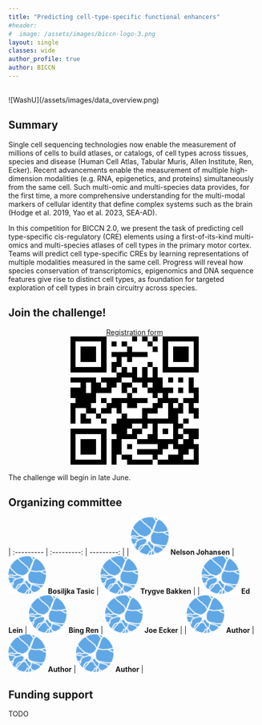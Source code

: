 ```yaml
---
title: "Predicting cell-type-specific functional enhancers"
#header:
#  image: /assets/images/biccn-logo-3.png
layout: single
classes: wide
author_profile: true
author: BICCN
---
```


<br>
![WashU](/assets/images/data_overview.png)

## Summary

Single cell sequencing technologies now enable the measurement of millions of cells to build atlases, or catalogs, of cell types across tissues, species and disease (Human Cell Atlas, Tabular Muris, Allen Institute, Ren, Ecker). Recent advancements enable the measurement of multiple high-dimension modalities (e.g. RNA, epigenetics, and proteins) simultaneously from the same cell. Such multi-omic and multi-species data provides, for the first time, a more comprehensive understanding for the multi-modal markers of cellular identity that define complex systems such as the brain (Hodge et al. 2019, Yao et al. 2023, SEA-AD). 

In this competition for BICCN 2.0, we present the task of predicting cell type-specific cis-regulatory (CRE) elements using a first-of-its-kind multi-omics and multi-species atlases of cell types in the primary motor cortex. Teams will predict cell type-specific CREs by learning representations of multiple modalities measured in the same cell. Progress will reveal how species conservation of transcriptomics, epigenomics and DNA sequence features give rise to distinct cell types, as foundation for targeted exploration of cell types in brain circuitry across species.

## Join the challenge!
<p align="center">
  <a href="https://biccnchallenge.paperform.co">Registration form</a>
  <br>
  <img src="/assets/qr_code/registration.png">
</p>

The challenge will begin in late June.

## Organizing committee

| :---------         |     :---------:      |          ---------: |
| <img width="75" alt="" src="/assets/images/biccn-logo-white.png">  **Nelson Johansen** | <img width="75" alt="" src="/assets/images/biccn-logo-white.png"> **Bosiljka Tasic** | <img width="75" alt="" src="/assets/images/biccn-logo-white.png"> **Trygve Bakken** |
| <img width="75" alt="" src="/assets/images/biccn-logo-white.png"> **Ed Lein** |  <img width="75" alt="" src="/assets/images/biccn-logo-white.png"> **Bing Ren** | <img width="75" alt="" src="/assets/images/biccn-logo-white.png"> **Joe Ecker** |
|<img width="75" alt="" src="/assets/images/biccn-logo-white.png"> **Author** |  <img width="75" alt="" src="/assets/images/biccn-logo-white.png"> **Author** |<img width="75" alt="" src="/assets/images/biccn-logo-white.png"> **Author** |


## Funding support

TODO
